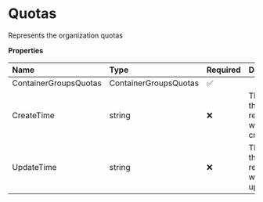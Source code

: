 # Quotas

Represents the organization quotas

**Properties**

| Name                  | Type                  | Required | Description                            |
| :-------------------- | :-------------------- | :------- | :------------------------------------- |
| ContainerGroupsQuotas | ContainerGroupsQuotas | ✅       |                                        |
| CreateTime            | string                | ❌       | The time the resource was created      |
| UpdateTime            | string                | ❌       | The time the resource was last updated |
